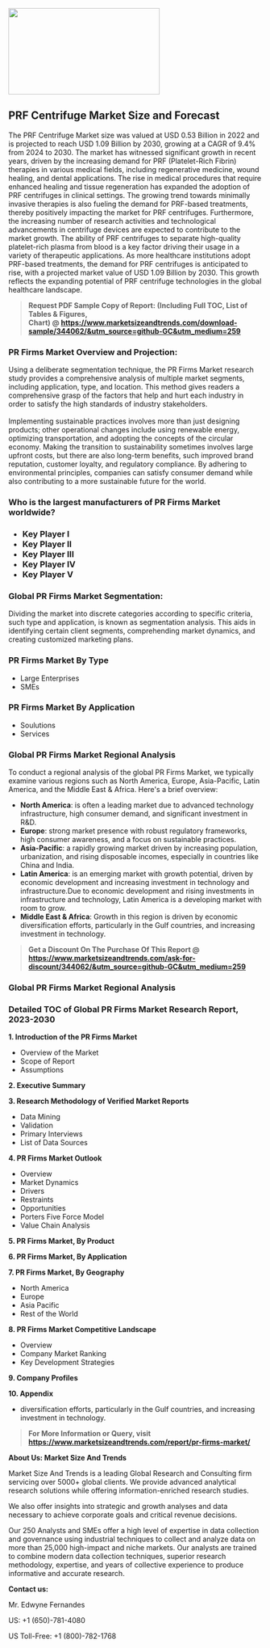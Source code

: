 <p><img class="alignnone size-medium wp-image-20088" src="https://ffe5etoiles.com/wp-content/uploads/2024/12/MST1-300x171.png" alt="" width="300" height="171" /></p><h2>PRF Centrifuge Market Size and Forecast</h2><p>The PRF Centrifuge Market size was valued at USD 0.53 Billion in 2022 and is projected to reach USD 1.09 Billion by 2030, growing at a CAGR of 9.4% from 2024 to 2030. The market has witnessed significant growth in recent years, driven by the increasing demand for PRF (Platelet-Rich Fibrin) therapies in various medical fields, including regenerative medicine, wound healing, and dental applications. The rise in medical procedures that require enhanced healing and tissue regeneration has expanded the adoption of PRF centrifuges in clinical settings. The growing trend towards minimally invasive therapies is also fueling the demand for PRF-based treatments, thereby positively impacting the market for PRF centrifuges. Furthermore, the increasing number of research activities and technological advancements in centrifuge devices are expected to contribute to the market growth. The ability of PRF centrifuges to separate high-quality platelet-rich plasma from blood is a key factor driving their usage in a variety of therapeutic applications. As more healthcare institutions adopt PRF-based treatments, the demand for PRF centrifuges is anticipated to rise, with a projected market value of USD 1.09 Billion by 2030. This growth reflects the expanding potential of PRF centrifuge technologies in the global healthcare landscape.</p></p><blockquote id="" class=""><strong>Request PDF Sample Copy of Report: (Including Full TOC, List of Tables &amp; Figures, Chart)&nbsp;@&nbsp;<strong><a href="https://www.marketsizeandtrends.com/download-sample/344062/&utm_source=github-GC&utm_medium=259" target="_blank">https://www.marketsizeandtrends.com/download-sample/344062/&utm_source=github-GC&utm_medium=259</a></strong></strong></blockquote><h3 id="" class="">PR Firms Market&nbsp;Overview and Projection:</h3><p id="" class="">Using a deliberate segmentation technique, the PR Firms Market research study provides a comprehensive analysis of multiple market segments, including application, type, and location. This method gives readers a comprehensive grasp of the factors that help and hurt each industry in order to satisfy the high standards of industry stakeholders. <br /> <br />Implementing sustainable practices involves more than just designing products; other operational changes include using renewable energy, optimizing transportation, and adopting the concepts of the circular economy. Making the transition to sustainability sometimes involves large upfront costs, but there are also long-term benefits, such improved brand reputation, customer loyalty, and regulatory compliance. By adhering to environmental principles, companies can satisfy consumer demand while also contributing to a more sustainable future for the world.</p><h3 id="" class="">Who is the largest manufacturers of&nbsp;PR Firms Market worldwide?</h3><h3 class=""><p><ul><li>Key Player I </li><li> Key Player II </li><li> Key Player III </li><li> Key Player IV </li><li> Key Player V</li></ul></p></h3><h3 id="" class="">Global&nbsp;PR Firms Market Segmentation:</h3><p id="" class="">Dividing the market into discrete categories according to specific criteria, such type and application, is known as segmentation analysis. This aids in identifying certain client segments, comprehending market dynamics, and creating customized marketing plans.</p><h3 id="" class="">PR Firms Market&nbsp;By Type</h3><p><p><ul><li>Large Enterprises</li><li> SMEs</p></li></ul></p></p><h3 id="" class="">PR Firms Market&nbsp;By Application</h3><p class=""><p><ul><li>Soulutions</li><li> Services</li></ul></p></p><h3 id="" class="">Global PR Firms Market Regional Analysis</h3><p id="" class="">To conduct a regional analysis of the global PR Firms Market, we typically examine various regions such as North America, Europe, Asia-Pacific, Latin America, and the Middle East &amp; Africa. Here's a brief overview:</p><ul><li><strong>North America</strong>: is often a leading market due to advanced technology infrastructure, high consumer demand, and significant investment in R&amp;D.</li><li><strong>Europe</strong>: strong market presence with robust regulatory frameworks, high consumer awareness, and a focus on sustainable practices.</li><li><strong>Asia-Pacific</strong>: a rapidly growing market driven by increasing population, urbanization, and rising disposable incomes, especially in countries like China and India.</li><li><strong>Latin America</strong>: is an emerging market with growth potential, driven by economic development and increasing investment in technology and infrastructure.Due to economic development and rising investments in infrastructure and technology, Latin America is a developing market with room to grow.</li><li><strong>Middle East &amp; Africa</strong>: Growth in this region is driven by economic diversification efforts, particularly in the Gulf countries, and increasing investment in technology.</li></ul><blockquote id="" class=""><strong>Get a Discount On The Purchase Of This Report @ <strong><a href="https://www.marketsizeandtrends.com/ask-for-discount/344062/&utm_source=github-GC&utm_medium=259" target="_blank">https://www.marketsizeandtrends.com/ask-for-discount/344062/&utm_source=github-GC&utm_medium=259</a></strong></strong></blockquote><h3 id="" class="">Global PR Firms Market Regional Analysis</h3><h3 id="" class="">Detailed TOC of Global PR Firms Market Research Report, 2023-2030</h3><p id="" class=""><strong>1. Introduction of the PR Firms Market</strong></p><ul><li>Overview of the Market</li><li>Scope of Report</li><li>Assumptions</li></ul><p id="" class=""><strong>2. Executive Summary</strong></p><p id="" class=""><strong>3. Research Methodology of Verified Market Reports</strong></p><ul><li>Data Mining</li><li>Validation</li><li>Primary Interviews</li><li>List of Data Sources</li></ul><p id="" class=""><strong>4. PR Firms Market Outlook</strong></p><ul><li>Overview</li><li>Market Dynamics</li><li>Drivers</li><li>Restraints</li><li>Opportunities</li><li>Porters Five Force Model</li><li>Value Chain Analysis</li></ul><p id="" class=""><strong>5. PR Firms Market, By Product</strong></p><p id="" class=""><strong>6. PR Firms Market, By Application</strong></p><p id="" class=""><strong>7. PR Firms Market, By Geography</strong></p><ul><li>North America</li><li>Europe</li><li>Asia Pacific</li><li>Rest of the World</li></ul><p id="" class=""><strong>8. PR Firms Market Competitive Landscape</strong></p><ul><li>Overview</li><li>Company Market Ranking</li><li>Key Development Strategies</li></ul><p id="" class=""><strong>9. Company Profiles</strong></p><p id="" class=""><strong>10. Appendix</strong></p><ul><li>diversification efforts, particularly in the Gulf countries, and increasing investment in technology.</li></ul><blockquote id="" class=""><strong>For More Information or Query, visit <strong><strong><a href="https://www.marketsizeandtrends.com/report/pr-firms-market/" target="_blank">https://www.marketsizeandtrends.com/report/pr-firms-market/</a></strong></strong></strong></blockquote><p id="" class=""><strong>About Us: Market Size And Trends</strong></p><p id="" class="">Market Size And Trends is a leading Global Research and Consulting firm servicing over 5000+ global clients. We provide advanced analytical research solutions while offering information-enriched research studies.</p><p id="" class="">We also offer insights into strategic and growth analyses and data necessary to achieve corporate goals and critical revenue decisions.</p><p id="" class="">Our 250 Analysts and SMEs offer a high level of expertise in data collection and governance using industrial techniques to collect and analyze data on more than 25,000 high-impact and niche markets. Our analysts are trained to combine modern data collection techniques, superior research methodology, expertise, and years of collective experience to produce informative and accurate research.</p><p id="" class=""><strong>Contact us:</strong></p><p id="" class="">Mr. Edwyne Fernandes</p><p id="" class="">US: +1 (650)-781-4080</p><p id="" class="">US Toll-Free: +1 (800)-782-1768</p>
